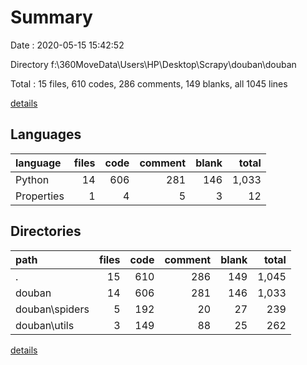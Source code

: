 # Summary

Date : 2020-05-15 15:42:52

Directory f:\360MoveData\Users\HP\Desktop\Scrapy\douban\douban

Total : 15 files,  610 codes, 286 comments, 149 blanks, all 1045 lines

[details](details.md)

## Languages
| language | files | code | comment | blank | total |
| :--- | ---: | ---: | ---: | ---: | ---: |
| Python | 14 | 606 | 281 | 146 | 1,033 |
| Properties | 1 | 4 | 5 | 3 | 12 |

## Directories
| path | files | code | comment | blank | total |
| :--- | ---: | ---: | ---: | ---: | ---: |
| . | 15 | 610 | 286 | 149 | 1,045 |
| douban | 14 | 606 | 281 | 146 | 1,033 |
| douban\spiders | 5 | 192 | 20 | 27 | 239 |
| douban\utils | 3 | 149 | 88 | 25 | 262 |

[details](details.md)